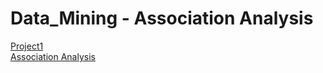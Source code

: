 # Data_Mining - Association Analysis
[Project1](https://github.com/Kuan-Ting-Cho/Data_Mining/blob/main/Association%20Analysis/Data%20Mining%20Project%201.pdf)\
[Association Analysis](https://github.com/Kuan-Ting-Cho/Data_Mining/blob/main/Association%20Analysis/Project1.pdf)
